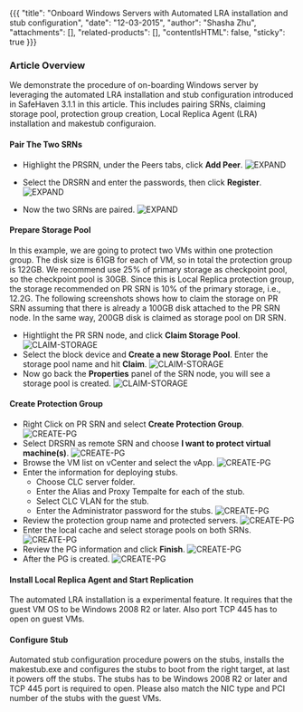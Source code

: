 {{{
  "title": "Onboard Windows Servers with Automated LRA installation and stub
  configuration",
  "date": "12-03-2015",
  "author": "Shasha Zhu",
  "attachments": [],
  "related-products": [],
  "contentIsHTML": false,
  "sticky": true
}}}

### Article Overview 
We demonstrate the procedure of on-boarding Windows server by leveraging the
automated LRA installation and stub configuration introduced in SafeHaven 3.1.1
in this article. This includes pairing SRNs, claiming storage pool, protection
group creation, Local Replica Agent (LRA) installation and makestub configuraion. 

#### Pair The Two SRNs
- Highlight the PRSRN, under the Peers tabs, click **Add Peer**. 
    ![EXPAND](../images/SH3.1.1Onboarding-Windows/SH3.1.1-Onboarding-Windows-0.png)

- Select the DRSRN and enter the passwords, then click **Register**. 
    ![EXPAND](../images/SH3.1.1Onboarding-Windows/SH3.1.1-Onboarding-Windows-1.png)

- Now the two SRNs are paired.
    ![EXPAND](../images/SH3.1.1Onboarding-Windows/SH3.1.1-Onboarding-Windows-2.png)

#### Prepare Storage Pool
In this example, we are going to protect two VMs within one protection group.
The disk size is 61GB for each of VM, so in total the protection group is 122GB.
We recommend use 25% of primary storage as checkpoint pool, so the checkpoint pool is
30GB. Since this is Local Replica protection group, the storage recommended on PR
SRN is 10% of the primary storage, i.e., 12.2G. The following screenshots shows
how to claim the storage on PR SRN assuming that there is already a 100GB disk 
attached to the PR SRN node. In the same way, 200GB disk is claimed as storage
pool on DR SRN.

- Hightlight the PR SRN node, and click **Claim Storage Pool**.
    ![CLAIM-STORAGE](../images/SH3.1.1Onboarding-Windows/SH3.1.1-Onboarding-Windows-3.png)
- Select the block device and **Create a new Storage Pool**. Enter the storage
  pool name and hit **Claim**.
    ![CLAIM-STORAGE](../images/SH3.1.1Onboarding-Windows/SH3.1.1-Onboarding-Windows-4.png)
- Now go back the **Properties** panel of the SRN node, you will see a storage
  pool is created.
    ![CLAIM-STORAGE](../images/SH3.1.1Onboarding-Windows/SH3.1.1-Onboarding-Windows-5.png) 

#### Create Protection Group
- Right Click on PR SRN and select **Create Protection Group**.
![CREATE-PG](../images/SH3.1.1Onboarding-Windows/SH3.1.1-Onboarding-Windows-6.png)
- Select DRSRN as remote SRN and choose **I want to protect virtual machine(s)**.
![CREATE-PG](../images/SH3.1.1Onboarding-Windows/SH3.1.1-Onboarding-Windows-7.png)
- Browse the VM list on vCenter and select the vApp.
![CREATE-PG](../images/SH3.1.1Onboarding-Windows/SH3.1.1-Onboarding-Windows-8.png)
- Enter the information for deploying stubs. 
  - Choose CLC server folder.
  - Enter the Alias and Proxy Tempalte for each of the stub.
  - Select CLC VLAN for the stub.
  - Enter the Administrator password for the stubs. 
![CREATE-PG](../images/SH3.1.1Onboarding-Windows/SH3.1.1-Onboarding-Windows-9.png)
- Review the protection group name and protected servers. 
![CREATE-PG](../images/SH3.1.1Onboarding-Windows/SH3.1.1-Onboarding-Windows-10.png)
- Enter the local cache and select storage pools on both SRNs. 
![CREATE-PG](../images/SH3.1.1Onboarding-Windows/SH3.1.1-Onboarding-Windows-11.png)
- Review the PG information and click **Finish**.
![CREATE-PG](../images/SH3.1.1Onboarding-Windows/SH3.1.1-Onboarding-Windows-12.png)
- After the PG is created. 
![CREATE-PG](../images/SH3.1.1Onboarding-Windows/SH3.1.1-Onboarding-Windows-13.png)

#### Install Local Replica Agent and Start Replication
The automated LRA installation is a experimental feature. It requires that the
guest VM OS to be Windows 2008 R2 or later. Also port TCP 445 has to open on
guest VMs. 

#### Configure Stub
Automated stub configuration procedure powers on the stubs, installs the
makestub.exe and configures the stubs to boot from the right target, at last it
powers off the stubs. The stubs has to be Windows 2008 R2 or later and TCP 445 port is
required to open. Please also match the NIC type and PCI number of the stubs
with the guest VMs. 
